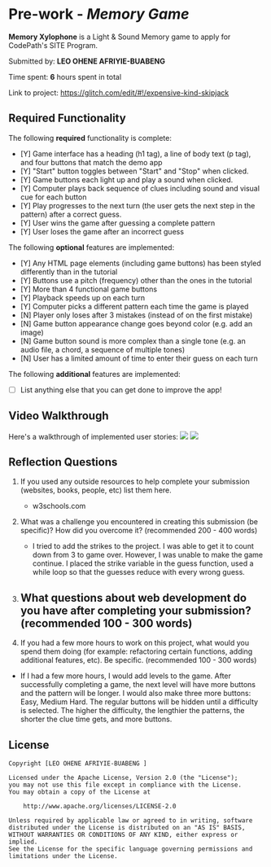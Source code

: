 # Pre-work - *Memory Game*

**Memory Xylophone** is a Light & Sound Memory game to apply for CodePath's SITE Program. 

Submitted by: **LEO OHENE AFRIYIE-BUABENG**

Time spent: **6** hours spent in total

Link to project: https://glitch.com/edit/#!/expensive-kind-skipjack

## Required Functionality

The following **required** functionality is complete:

* [Y] Game interface has a heading (h1 tag), a line of body text (p tag), and four buttons that match the demo app
* [Y] "Start" button toggles between "Start" and "Stop" when clicked. 
* [Y] Game buttons each light up and play a sound when clicked. 
* [Y] Computer plays back sequence of clues including sound and visual cue for each button
* [Y] Play progresses to the next turn (the user gets the next step in the pattern) after a correct guess. 
* [Y] User wins the game after guessing a complete pattern
* [Y] User loses the game after an incorrect guess

The following **optional** features are implemented:

* [Y] Any HTML page elements (including game buttons) has been styled differently than in the tutorial
* [Y] Buttons use a pitch (frequency) other than the ones in the tutorial
* [Y] More than 4 functional game buttons
* [Y] Playback speeds up on each turn
* [Y] Computer picks a different pattern each time the game is played
* [N] Player only loses after 3 mistakes (instead of on the first mistake)
* [N] Game button appearance change goes beyond color (e.g. add an image)
* [N] Game button sound is more complex than a single tone (e.g. an audio file, a chord, a sequence of multiple tones)
* [N] User has a limited amount of time to enter their guess on each turn

The following **additional** features are implemented:

- [ ] List anything else that you can get done to improve the app!

## Video Walkthrough

Here's a walkthrough of implemented user stories:
![](https://i.imgur.com/Uo1koFa.gif)
![](https://i.imgur.com/HVli2p4.gif)




## Reflection Questions
1. If you used any outside resources to help complete your submission (websites, books, people, etc) list them here. 
    - w3schools.com

2. What was a challenge you encountered in creating this submission (be specific)? How did you overcome it? (recommended 200 - 400 words) 
    - I tried to add the strikes to the project. I was able to get it to count down from 3 to game over. However, I was unable to make the game continue. I placed the strike variable in the guess function, used a while loop so that the guesses reduce with every wrong guess. 

3. What questions about web development do you have after completing your submission? (recommended 100 - 300 words) 
   - 

4. If you had a few more hours to work on this project, what would you spend them doing (for example: refactoring certain functions, adding additional features, etc). Be specific. (recommended 100 - 300 words) 
  - If I had a few more hours, I would add levels to the game. After successfully completing a game, the next level will have more buttons and the pattern will be longer. I would also make three more buttons: Easy, Medium Hard. The regular buttons will be hidden until a difficulty is selected. The higher the difficulty, the lengthier the patterns, the shorter the clue time gets, and more buttons. 



## License

    Copyright [LEO OHENE AFRIYIE-BUABENG ]

    Licensed under the Apache License, Version 2.0 (the "License");
    you may not use this file except in compliance with the License.
    You may obtain a copy of the License at

        http://www.apache.org/licenses/LICENSE-2.0

    Unless required by applicable law or agreed to in writing, software
    distributed under the License is distributed on an "AS IS" BASIS,
    WITHOUT WARRANTIES OR CONDITIONS OF ANY KIND, either express or implied.
    See the License for the specific language governing permissions and
    limitations under the License.